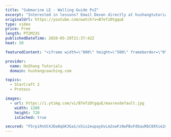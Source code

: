 ```yaml
---
title: "Submarine LE - Walling Guide PvZ"
excerpt: "Interested in lessons? Email Devon directly at hushangtutorials@outlook.com ------------------------------------------------------------------------------------------------------- Want to support HuShang Tutorials directly? Patreon is a website where you can contribute a monthly donation that will help"
originalUrl: https://youtube.com/watch?v=B7efzDtgquE
type: video
price: Free
length: PT2M23S
publishedDateTime: 2020-05-29T21:37:42Z
heat: 50

featuredContent: "<iframe width=\"800\" height=\"500\" frameborder=\"0\" src=\"https://www.youtube.com/embed/B7efzDtgquE\" allow=\"accelerometer; autoplay; encrypted-media; gyroscope; picture-in-picture\" allowfullscreen></iframe>"

provider:
  name: HuShang Tutorials
  domain: hushangcoaching.com

topics:
  - StarCraft 2
  - Protoss

images:
  - url: https://i.ytimg.com/vi/B7efzDtgquE/maxresdefault.jpg
    width: 1280
    height: 720
    isCached: true

secured: "F5rpiRnUC4JDa8qGK3Ga1/o5ix2eupayUvLm2owFz0wFBxFdbauRbC0Xhie2mGmWOzstS8fFtD0g//LGS9b9dQ6A9/FEKnJLhEWpHsxHx7lw67p6En1jehJ4H76UtPqsaxg+nh3MVmRzY3hguuJegL2D55ATRdtKyKZV55bh1O0/495jBcK3sfCllK9qAAmW1OeplAc3lhznmFqffkMAtJTJqXitH/cKtYHrUQQEezMQ8xQuUxIPEgLQ5pUN61YOH6/Fy02/Brl/6XLMsFhHdZxDZv1KG5FlNmYj4DKn7q57iyxxc57WZJexkUFGjAjXQT2zESXN2aioQ6JbMnaFvtycnC7yZml9oYYK5pM7IoSYLy2Igt4q0FZNvkrVVbQfCMWTh20N0WkA1Q33w0eef2pTrze1xlGjVXbLvKOFuJQ=;jn7cX1TdCWpSo4eCPpNxMA=="
---
```


